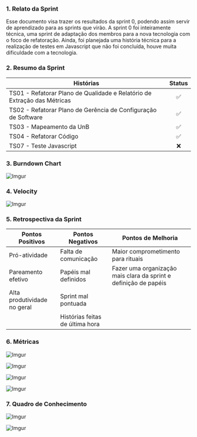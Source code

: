 ### 1. Relato da Sprint

Esse documento visa trazer os resultados da sprint 0, podendo assim servir de aprendizado para as sprints que virão. A sprint 0 foi inteiramente técnica, uma sprint de adaptação dos membros para a nova tecnologia com o foco de refatoração. Ainda, foi planejada uma história técnica para a realização de testes em Javascript que não foi concluída, houve muita dificuldade com a tecnologia.

### 2. Resumo da Sprint

| Histórias |  Status |
| ------- |  :----: |
|TS01 - Refatorar Plano de Qualidade e Relatório de Extração das Métricas|:white_check_mark:|
|TS02 - Refatorar Plano de Gerência de Configuração de Software|:white_check_mark:|
|TS03 - Mapeamento da UnB|:white_check_mark:|
|TS04 - Refatorar Código|:white_check_mark:|
|TS07 - Teste Javascript|:x:|

### 3. Burndown Chart

![Imgur](http://i.imgur.com/O8A4TWK.png)

### 4. Velocity

![Imgur](http://i.imgur.com/80ouPMz.png)

### 5. Retrospectiva da Sprint
| Pontos Positivos            | Pontos Negativos                | Pontos de Melhoria                                               |
|-----------------------------|---------------------------------|------------------------------------------------------------------|
| Pró-atividade               | Falta de comunicação            | Maior comprometimento para rituais                               |
| Pareamento efetivo          | Papéis mal definidos            | Fazer uma organização mais clara da sprint e definição de papéis |
| Alta produtividade no geral | Sprint mal pontuada             |                                                                  |
|                             | Histórias feitas de última hora |                                                                  |
### 6. Métricas

![Imgur](http://i.imgur.com/i8Nm9Xy.png)


![Imgur](http://i.imgur.com/dqhDn1t.png)


![Imgur](http://i.imgur.com/3ejEJEn.png)


![Imgur](http://i.imgur.com/pVb7pgD.png)


### 7. Quadro de Conhecimento

![Imgur](http://i.imgur.com/PnwgdRP.png)

![Imgur](http://i.imgur.com/NN2VJIk.png)